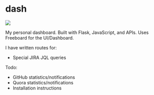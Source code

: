 dash
====

![](http://i.imgur.com/qaZrZl1.png)

My personal dashboard. Built with Flask, JavaScript, and APIs. Uses Freeboard for the UI/Dashboard.

I have written routes for:

* Special JIRA JQL queries

Todo:

* GitHub statistics/notifications
* Quora statistics/notifications
* Installation instructions